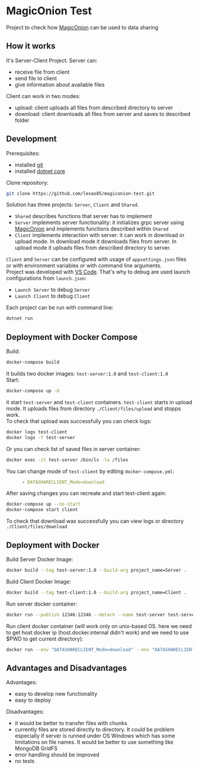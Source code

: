# MagicOnion Test  
Project to check how [MagicOnion](https://github.com/Cysharp/MagicOnion) can be used to data sharing  

## How it works  
It's Server-Client Project. Server can:  
- receive file from client  
- send file to client  
- give information about available files  
  
Client can work in two modes:  
- upload: client uploads all files from described directory to server  
- download: client downloads all files from server and saves to described folder  

## Development  
Prerequisites:  
- installed [git](https://git-scm.com/downloads)  
- installed [dotnet core](https://dotnet.microsoft.com/download)  
  
Clone repository:  
```sh
git clone https://github.com/lexao85/magiconion-test.git
```
Solution has three projects: `Server`, `Client` and `Shared`.
- `Shared` describes functions that server has to implement  
- `Server` implements server functionality: it initializes grpc server using [MagicOnion](https://github.com/Cysharp/MagicOnion) and implements functions described within `Shared`  
- `Client` implements interaction with server: it can work in download or upload mode. In download mode it downloads files from server. In upload mode it uploads files from described directory to server.  
  
`Client` and `Server` can be configured with usage of `appsettings.json` files or with environment variables or with command line arguments.  
Project was developed with [VS Code](https://code.visualstudio.com/). That's why to debug are used launch configurations from `launch.json`:  
- `Launch Server` to debug `Server`  
- `Launch Client` to debug `Client`  
  
Each project can be run with command line:  
```sh
dotnet run
```

## Deployment with Docker Compose  
Build:  
```sh
docker-compose build
```
It builds two docker images: `test-server:1.0` and `test-client:1.0`  
Start:  
```sh
docker-compose up -d
```
it start `test-server` and `test-client` containers. `test-client` starts in upload mode. It uploads files from directory `./Client/files/upload` and stopps work.  
To check that upload was successfully you can check logs:  
```sh
docker logs test-client
docker logs -f test-server
```
Or you can check list of saved files in server container:  
```sh
docker exec -it test-server /bin/ls -la /files
```
You can change mode of `test-client` by editing `docker-compose.yml`:  
```yml
      - DATASHARECLIENT_Mode=download
```
After saving changes you can recreate and start test-client again:  
```sh
docker-compose up --no-start
docker-compose start client
```
To check that download was successfully you can view logs or directory `./Client/files/download`  

## Deployment with Docker  
Build Server Docker Image:  
```sh
docker build --tag test-server:1.0 --build-arg project_name=Server .
```
Build Client Docker Image:  
```sh
docker build --tag test-client:1.0 --build-arg project_name=Client .
```
Run server docker container:
```sh
docker run --publish 12346:12346 --detach --name test-server test-server:1.0
```
Run client docker container (will work only on unix-based OS. here we need to get host docker ip (host.docker.internal didn't work) and we need to use $PWD to get current directory):
```sh
docker run --env "DATASHARECLIENT_Mode=download" --env "DATASHARECLIENT_Host=$(ip -4 addr show docker0 | grep -Po 'inet \K[\d.]+')" -v $PWD/Client/files/upload:/files/upload -v $PWD/Client/files/download:/files/download --name test-client --rm test-client:1.0
```

## Advantages and Disadvantages  
Advantages:  
- easy to develop new functionality  
- easy to deploy  
  
Disadvantages:  
- it would be better to transfer files with chunks  
- currently files are stored directly to directory. It could be problem especially if server is runned under OS Windows which has some limitations on file names. It would be better to use something like MongoDB GridFS  
- error handling should be improved  
- no tests  
